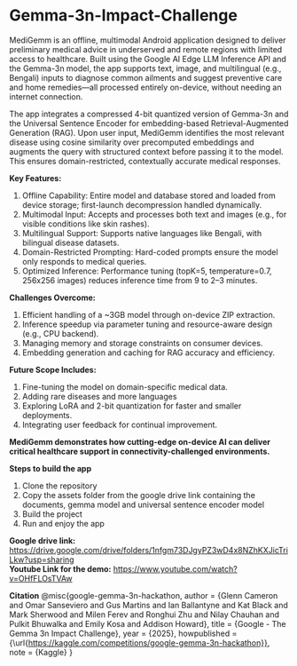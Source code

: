 # Gemma-3n-Impact-Challenge
MediGemm is an offline, multimodal Android application designed to deliver preliminary medical advice in underserved and remote regions with limited access to healthcare. Built using the Google AI Edge LLM Inference API and the Gemma-3n model, the app supports text, image, and multilingual (e.g., Bengali) inputs to diagnose common ailments and suggest preventive care and home remedies—all processed entirely on-device, without needing an internet connection.

The app integrates a compressed 4-bit quantized version of Gemma-3n and the Universal Sentence Encoder for embedding-based Retrieval-Augmented Generation (RAG). Upon user input, MediGemm identifies the most relevant disease using cosine similarity over precomputed embeddings and augments the query with structured context before passing it to the model. This ensures domain-restricted, contextually accurate medical responses.

**Key Features:**
<ol><li>Offline Capability: Entire model and database stored and loaded from device storage; first-launch decompression handled dynamically.</li>
 <li>Multimodal Input: Accepts and processes both text and images (e.g., for visible conditions like skin rashes).
</li> 
  <li>Multilingual Support: Supports native languages like Bengali, with bilingual disease datasets.</li>
  <li>Domain-Restricted Prompting: Hard-coded prompts ensure the model only responds to medical queries.</li>
<li>Optimized Inference: Performance tuning (topK=5, temperature=0.7, 256x256 images) reduces inference time from 9 to 2–3 minutes.
</li>
</ol>

**Challenges Overcome:**
<ol><li>
 Efficient handling of a ~3GB model through on-device ZIP extraction.
</li>
<li>Inference speedup via parameter tuning and resource-aware design (e.g., CPU backend).</li>
 <li>Managing memory and storage constraints on consumer devices.</li>
 <li>Embedding generation and caching for RAG accuracy and efficiency.</li>
</ol>

**Future Scope Includes:**

<ol><li>Fine-tuning the model on domain-specific medical data. </li>
<li>Adding rare diseases and more languages</li>
<li>Exploring LoRA and 2-bit quantization for faster and smaller deployments.</li>
 <li>Integrating user feedback for continual improvement.</li>
</ol>

**MediGemm demonstrates how cutting-edge on-device AI can deliver critical healthcare support in connectivity-challenged environments.**

**Steps to build the app**
<ol><li>Clone the repository </li>
<li>Copy the assets folder from the google drive link containing the documents, gemma model and universal sentence encoder model</li>
<li>Build the project</li>
 <li>Run and enjoy the app</li>
</ol>

**Google drive link:** https://drive.google.com/drive/folders/1nfgm73DJgyPZ3wD4x8NZhKXJicTriLkw?usp=sharing <br>
**Youtube Link for the demo:** https://www.youtube.com/watch?v=OHfFLOsTVAw

**Citation**
@misc{google-gemma-3n-hackathon,
    author = {Glenn Cameron and Omar Sanseviero and Gus Martins and Ian Ballantyne and Kat Black and Mark Sherwood and Milen Ferev and Ronghui Zhu and Nilay Chauhan and Pulkit Bhuwalka and Emily Kosa and Addison Howard},
    title = {Google - The Gemma 3n Impact Challenge},
    year = {2025},
    howpublished = {\url{https://kaggle.com/competitions/google-gemma-3n-hackathon}},
    note = {Kaggle}
}
